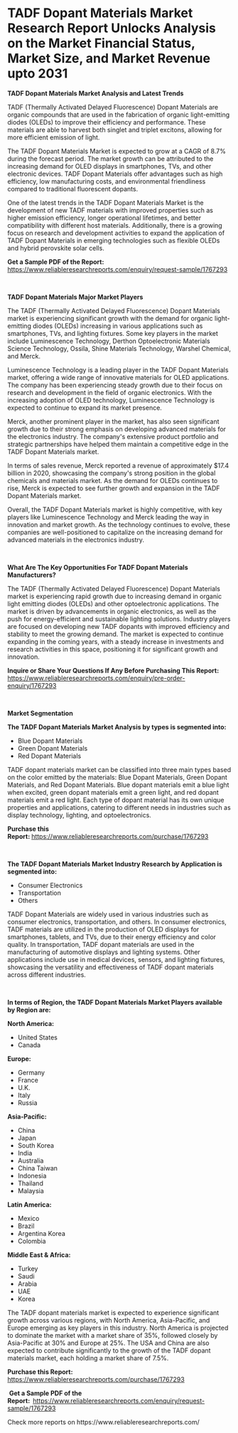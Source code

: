 <p><h1>TADF Dopant Materials Market Research Report Unlocks Analysis on the Market Financial Status, Market Size, and Market Revenue upto 2031</h1></p><p><strong>TADF Dopant Materials Market Analysis and Latest Trends</strong></p>
<p><p>TADF (Thermally Activated Delayed Fluorescence) Dopant Materials are organic compounds that are used in the fabrication of organic light-emitting diodes (OLEDs) to improve their efficiency and performance. These materials are able to harvest both singlet and triplet excitons, allowing for more efficient emission of light.</p><p>The TADF Dopant Materials Market is expected to grow at a CAGR of 8.7% during the forecast period. The market growth can be attributed to the increasing demand for OLED displays in smartphones, TVs, and other electronic devices. TADF Dopant Materials offer advantages such as high efficiency, low manufacturing costs, and environmental friendliness compared to traditional fluorescent dopants.</p><p>One of the latest trends in the TADF Dopant Materials Market is the development of new TADF materials with improved properties such as higher emission efficiency, longer operational lifetimes, and better compatibility with different host materials. Additionally, there is a growing focus on research and development activities to expand the application of TADF Dopant Materials in emerging technologies such as flexible OLEDs and hybrid perovskite solar cells.</p></p>
<p><strong>Get a Sample PDF of the Report:&nbsp;</strong> <a href="https://www.reliableresearchreports.com/enquiry/request-sample/1767293">https://www.reliableresearchreports.com/enquiry/request-sample/1767293</a></p>
<p>&nbsp;</p>
<p><strong>TADF Dopant Materials Major Market Players</strong></p>
<p><p>The TADF (Thermally Activated Delayed Fluorescence) Dopant Materials market is experiencing significant growth with the demand for organic light-emitting diodes (OLEDs) increasing in various applications such as smartphones, TVs, and lighting fixtures. Some key players in the market include Luminescence Technology, Derthon Optoelectronic Materials Science Technology, Ossila, Shine Materials Technology, Warshel Chemical, and Merck.</p><p>Luminescence Technology is a leading player in the TADF Dopant Materials market, offering a wide range of innovative materials for OLED applications. The company has been experiencing steady growth due to their focus on research and development in the field of organic electronics. With the increasing adoption of OLED technology, Luminescence Technology is expected to continue to expand its market presence.</p><p>Merck, another prominent player in the market, has also seen significant growth due to their strong emphasis on developing advanced materials for the electronics industry. The company's extensive product portfolio and strategic partnerships have helped them maintain a competitive edge in the TADF Dopant Materials market.</p><p>In terms of sales revenue, Merck reported a revenue of approximately $17.4 billion in 2020, showcasing the company's strong position in the global chemicals and materials market. As the demand for OLEDs continues to rise, Merck is expected to see further growth and expansion in the TADF Dopant Materials market.</p><p>Overall, the TADF Dopant Materials market is highly competitive, with key players like Luminescence Technology and Merck leading the way in innovation and market growth. As the technology continues to evolve, these companies are well-positioned to capitalize on the increasing demand for advanced materials in the electronics industry.</p></p>
<p>&nbsp;</p>
<p><strong>What Are The Key Opportunities For TADF Dopant Materials Manufacturers?</strong></p>
<p><p>The TADF (Thermally Activated Delayed Fluorescence) Dopant Materials market is experiencing rapid growth due to increasing demand in organic light emitting diodes (OLEDs) and other optoelectronic applications. The market is driven by advancements in organic electronics, as well as the push for energy-efficient and sustainable lighting solutions. Industry players are focused on developing new TADF dopants with improved efficiency and stability to meet the growing demand. The market is expected to continue expanding in the coming years, with a steady increase in investments and research activities in this space, positioning it for significant growth and innovation.</p></p>
<p><strong>Inquire or Share Your Questions If Any Before Purchasing This Report:</strong> <a href="https://www.reliableresearchreports.com/enquiry/pre-order-enquiry/1767293">https://www.reliableresearchreports.com/enquiry/pre-order-enquiry/1767293</a></p>
<p>&nbsp;</p>
<p><strong>Market Segmentation</strong></p>
<p><strong>The TADF Dopant Materials Market Analysis by types is segmented into:</strong></p>
<p><ul><li>Blue Dopant Materials</li><li>Green Dopant Materials</li><li>Red Dopant Materials</li></ul></p>
<p><p>TADF dopant materials market can be classified into three main types based on the color emitted by the materials: Blue Dopant Materials, Green Dopant Materials, and Red Dopant Materials. Blue dopant materials emit a blue light when excited, green dopant materials emit a green light, and red dopant materials emit a red light. Each type of dopant material has its own unique properties and applications, catering to different needs in industries such as display technology, lighting, and optoelectronics.</p></p>
<p><strong>Purchase this Report:&nbsp;</strong><a href="https://www.reliableresearchreports.com/purchase/1767293">https://www.reliableresearchreports.com/purchase/1767293</a></p>
<p>&nbsp;</p>
<p><strong>The TADF Dopant Materials Market Industry Research by Application is segmented into:</strong></p>
<p><ul><li>Consumer Electronics</li><li>Transportation</li><li>Others</li></ul></p>
<p><p>TADF Dopant Materials are widely used in various industries such as consumer electronics, transportation, and others. In consumer electronics, TADF materials are utilized in the production of OLED displays for smartphones, tablets, and TVs, due to their energy efficiency and color quality. In transportation, TADF dopant materials are used in the manufacturing of automotive displays and lighting systems. Other applications include use in medical devices, sensors, and lighting fixtures, showcasing the versatility and effectiveness of TADF dopant materials across different industries.</p></p>
<p>&nbsp;</p>
<p><strong>In terms of Region, the TADF Dopant Materials Market Players available by Region are:</strong></p>
<p>
    <p> <strong> North America: </strong>
        <ul>
            <li>United States</li>
            <li>Canada</li>
        </ul>
        </p> 
    <p> <strong> Europe: </strong>
        <ul>
            <li>Germany</li>
            <li>France</li>
            <li>U.K.</li>
            <li>Italy</li>
            <li>Russia</li>
        </ul>
        </p> 
    <p> <strong> Asia-Pacific: </strong>
        <ul>
            <li>China</li>
            <li>Japan</li>
            <li>South Korea</li>
            <li>India</li>
            <li>Australia</li>
            <li>China Taiwan</li>
            <li>Indonesia</li>
            <li>Thailand</li>
            <li>Malaysia</li>
        </ul>
        </p> 
    <p> <strong> Latin America: </strong>
        <ul>
            <li>Mexico</li>
            <li>Brazil</li>
            <li>Argentina Korea</li>
            <li>Colombia</li>
        </ul>
        </p> 
    <p> <strong> Middle East & Africa: </strong>
        <ul>
            <li>Turkey</li>
            <li>Saudi</li>
            <li>Arabia</li>
            <li>UAE</li>
            <li>Korea</li>
        </ul>
    </p>
    </p>
<p><p>The TADF dopant materials market is expected to experience significant growth across various regions, with North America, Asia-Pacific, and Europe emerging as key players in this industry. North America is projected to dominate the market with a market share of 35%, followed closely by Asia-Pacific at 30% and Europe at 25%. The USA and China are also expected to contribute significantly to the growth of the TADF dopant materials market, each holding a market share of 7.5%.</p></p>
<p><strong>Purchase this Report: </strong><a href="https://www.reliableresearchreports.com/purchase/1767293">https://www.reliableresearchreports.com/purchase/1767293</a></p>
<p>&nbsp;<strong>Get a Sample PDF of the Report:&nbsp;&nbsp;</strong><a href="https://www.reliableresearchreports.com/enquiry/request-sample/1767293">https://www.reliableresearchreports.com/enquiry/request-sample/1767293</a></p>
<p><strong></strong></p>
<p>Check more reports on https://www.reliableresearchreports.com/</p>